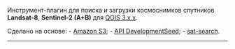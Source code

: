 Инструмент-плагин для поиска и загрузки космоснимков спутников **Landsat-8**, **Sentinel-2 (A+B)** для [QGIS 3.x.x](https://qgis.org/ru/site/).

Сделано на основе:
    - [Amazon S3](https://aws.amazon.com/en/blogs/aws/start-using-landsat-on-aws/);
    - [API DevelopmentSeed](https://github.com/sat-utils/sat-api);
    - [sat-search](https://github.com/sat-utils/sat-search).


***
